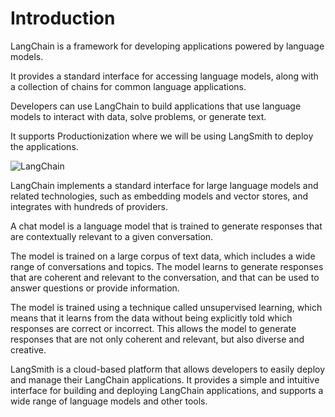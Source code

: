 # Introduction

LangChain is a framework for developing applications powered by language models.

It provides a standard interface for accessing language models, along with a collection of chains for common language applications.

Developers can use LangChain to build applications that use language models to interact with data, solve problems, or generate text.

It supports Productionization where we will be using LangSmith to deploy the applications.

![LangChain](https://python.langchain.com/svg/langchain_stack_112024_dark.svg)

LangChain implements a standard interface for large language models and related technologies, such as embedding models and vector stores, and integrates with hundreds of providers.

A chat model is a language model that is trained to generate responses that are contextually relevant to a given conversation.

The model is trained on a large corpus of text data, which includes a wide range of conversations and topics. The model learns to generate responses that are coherent and relevant to the conversation, and that can be used to answer questions or provide information.

The model is trained using a technique called unsupervised learning, which means that it learns from the data without being explicitly told which responses are correct or incorrect. This allows the model to generate responses that are not only coherent and relevant, but also diverse and creative.

LangSmith is a cloud-based platform that allows developers to easily deploy and manage their LangChain applications. It provides a simple and intuitive interface for building and deploying LangChain applications, and supports a wide range of language models and other tools.